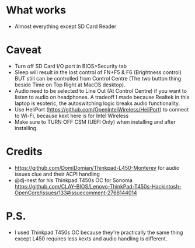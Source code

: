 # What works
- Almost everything except SD Card Reader
# Caveat
- Turn off SD Card I/O port in BIOS>Security tab
- Sleep will result in the lost control of FN+F5 & F6 (Brightness control) BUT still can be controlled from Control Centre (The two button thing beside Time on Top Right at MacOS desktop).
- Audio need to be selected to Line Out (At Control Centre) if you want to listen to audio on headphones. A tradeoff I made because Realtek in this laptop is esoteric, the autoswitching logic breaks audio functionality.
- Use HeliPort (https://github.com/OpenIntelWireless/HeliPort) to connect to Wi-Fi, because kext here is for Intel Wireless
- Make sure to TURN OFF CSM (UEFI Only) when installing and after installing.
# Credits
- https://github.com/DomiDomian/Thinkpad-L450-Monterey for audio issues clue and their ACPI handling
- @dj-nest for his Thinkpad T450s OC for Sonoma https://github.com/CLAY-BIOS/Lenovo-ThinkPad-T450s-Hackintosh-OpenCore/issues/133#issuecomment-2766144014
# P.S.
- I used Thinkpad T450s OC because they're practically the same thing except L450 requires less kexts and audio handling is different.
